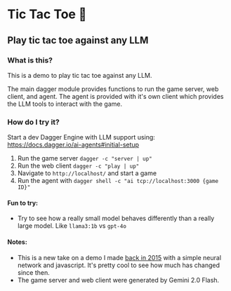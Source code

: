 # Tic Tac Toe 🤖

## Play tic tac toe against any LLM

### What is this?
This is a demo to play tic tac toe against any LLM.

The main dagger module provides functions to run the game server, web client, and agent. The agent is provided with it's own client which provides the LLM tools to interact with the game.

### How do I try it?
Start a dev Dagger Engine with LLM support using:
https://docs.dagger.io/ai-agents#initial-setup

1. Run the game server `dagger -c "server | up"`
2. Run the web client `dagger -c "play | up"`
3. Navigate to `http://localhost/` and start a game
4. Run the agent with `dagger shell -c "ai tcp://localhost:3000 {game ID}"`


#### Fun to try:
- Try to see how a really small model behaves differently than a really large model. Like `llama3:1b` vs `gpt-4o`

#### Notes:
- This is a new take on a demo I made [back in 2015](https://github.com/kpenfound/web-tictactoe) with a simple neural network and javascript. It's pretty cool to see how much has changed since then.
- The game server and web client were generated by Gemini 2.0 Flash.
